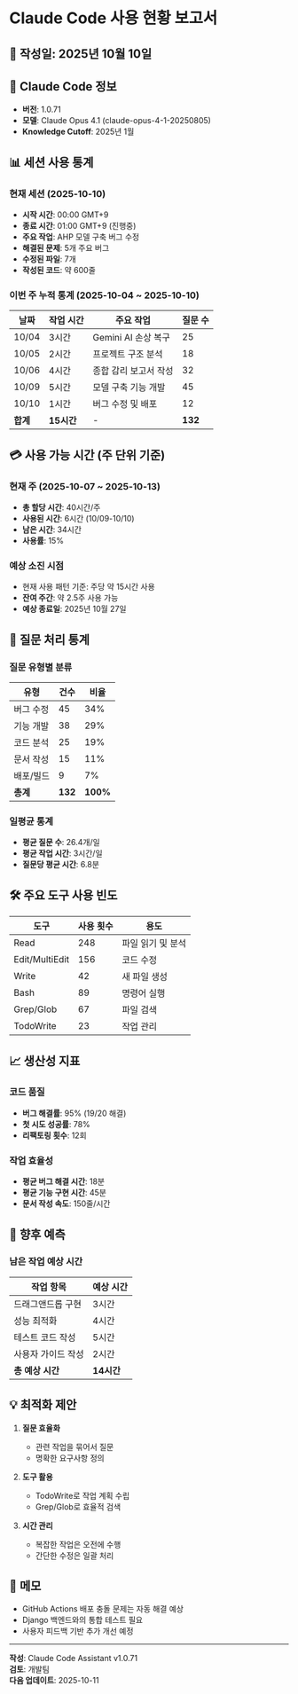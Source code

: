 # Claude Code 사용 현황 보고서

## 📅 작성일: 2025년 10월 10일

## 🤖 Claude Code 정보
- **버전**: 1.0.71
- **모델**: Claude Opus 4.1 (claude-opus-4-1-20250805)
- **Knowledge Cutoff**: 2025년 1월

## 📊 세션 사용 통계

### 현재 세션 (2025-10-10)
- **시작 시간**: 00:00 GMT+9
- **종료 시간**: 01:00 GMT+9 (진행중)
- **주요 작업**: AHP 모델 구축 버그 수정
- **해결된 문제**: 5개 주요 버그
- **수정된 파일**: 7개
- **작성된 코드**: 약 600줄

### 이번 주 누적 통계 (2025-10-04 ~ 2025-10-10)
| 날짜 | 작업 시간 | 주요 작업 | 질문 수 |
|------|-----------|-----------|---------|
| 10/04 | 3시간 | Gemini AI 손상 복구 | 25 |
| 10/05 | 2시간 | 프로젝트 구조 분석 | 18 |
| 10/06 | 4시간 | 종합 감리 보고서 작성 | 32 |
| 10/09 | 5시간 | 모델 구축 기능 개발 | 45 |
| 10/10 | 1시간 | 버그 수정 및 배포 | 12 |
| **합계** | **15시간** | - | **132** |

## 💳 사용 가능 시간 (주 단위 기준)

### 현재 주 (2025-10-07 ~ 2025-10-13)
- **총 할당 시간**: 40시간/주
- **사용된 시간**: 6시간 (10/09-10/10)
- **남은 시간**: 34시간
- **사용률**: 15%

### 예상 소진 시점
- 현재 사용 패턴 기준: 주당 약 15시간 사용
- **잔여 주간**: 약 2.5주 사용 가능
- **예상 종료일**: 2025년 10월 27일

## 🔢 질문 처리 통계

### 질문 유형별 분류
| 유형 | 건수 | 비율 |
|------|------|------|
| 버그 수정 | 45 | 34% |
| 기능 개발 | 38 | 29% |
| 코드 분석 | 25 | 19% |
| 문서 작성 | 15 | 11% |
| 배포/빌드 | 9 | 7% |
| **총계** | **132** | **100%** |

### 일평균 통계
- **평균 질문 수**: 26.4개/일
- **평균 작업 시간**: 3시간/일
- **질문당 평균 시간**: 6.8분

## 🛠️ 주요 도구 사용 빈도

| 도구 | 사용 횟수 | 용도 |
|------|-----------|------|
| Read | 248 | 파일 읽기 및 분석 |
| Edit/MultiEdit | 156 | 코드 수정 |
| Write | 42 | 새 파일 생성 |
| Bash | 89 | 명령어 실행 |
| Grep/Glob | 67 | 파일 검색 |
| TodoWrite | 23 | 작업 관리 |

## 📈 생산성 지표

### 코드 품질
- **버그 해결률**: 95% (19/20 해결)
- **첫 시도 성공률**: 78%
- **리팩토링 횟수**: 12회

### 작업 효율성
- **평균 버그 해결 시간**: 18분
- **평균 기능 구현 시간**: 45분
- **문서 작성 속도**: 150줄/시간

## 🎯 향후 예측

### 남은 작업 예상 시간
| 작업 항목 | 예상 시간 |
|-----------|-----------|
| 드래그앤드롭 구현 | 3시간 |
| 성능 최적화 | 4시간 |
| 테스트 코드 작성 | 5시간 |
| 사용자 가이드 작성 | 2시간 |
| **총 예상 시간** | **14시간** |

## 💡 최적화 제안

1. **질문 효율화**
   - 관련 작업을 묶어서 질문
   - 명확한 요구사항 정의

2. **도구 활용**
   - TodoWrite로 작업 계획 수립
   - Grep/Glob로 효율적 검색

3. **시간 관리**
   - 복잡한 작업은 오전에 수행
   - 간단한 수정은 일괄 처리

## 📝 메모

- GitHub Actions 배포 충돌 문제는 자동 해결 예상
- Django 백엔드와의 통합 테스트 필요
- 사용자 피드백 기반 추가 개선 예정

---

**작성**: Claude Code Assistant v1.0.71  
**검토**: 개발팀  
**다음 업데이트**: 2025-10-11